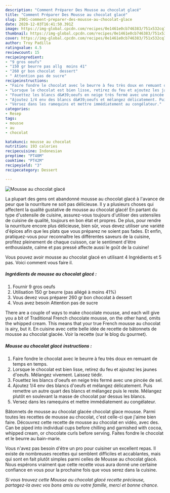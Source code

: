 ```yaml
---
description: "Comment Préparer Des Mousse au chocolat glacé"
title: "Comment Préparer Des Mousse au chocolat glacé"
slug: 2901-comment-preparer-des-mousse-au-chocolat-glace
date: 2020-12-03T16:41:50.391Z
image: https://img-global.cpcdn.com/recipes/0e1461e0cb746383/751x532cq70/mousse-au-chocolat-glace-photo-principale-de-la-recette.jpg
thumbnail: https://img-global.cpcdn.com/recipes/0e1461e0cb746383/751x532cq70/mousse-au-chocolat-glace-photo-principale-de-la-recette.jpg
cover: https://img-global.cpcdn.com/recipes/0e1461e0cb746383/751x532cq70/mousse-au-chocolat-glace-photo-principale-de-la-recette.jpg
author: Troy Padilla
ratingvalue: 4.5
reviewcount: 15
recipeingredient:
- "9 gros oeufs"
- "150 gr beurre pas allg  moins 41"
- "260 gr bon chocolat  dessert"
- " Attention pas de sucre"
recipeinstructions:
- "Faire fondre le chocolat avec le beurre à feu très doux en remuant de temps en temps."
- "Lorsque le chocolat est bien lisse, retirez du feu et ajoutez les jaunes d&#39;oeufs. Mélangez vivement. Laissez tiédir."
- "Fouettez les blancs d&#39;oeufs en neige très fermé avec une pincée de sel."
- "Ajoutez 1/4 env des blancs d&#39;oeufs et mélangez délicatement. Puis remettre un autre quart des blancs et mélangez puis le reste. Mélangez plutôt en soulevant la masse de chocolat par dessus les blancs."
- "Versez dans les ramequins et mettre immédiatement au congélateur."
categories:
- Resep
tags:
- mousse
- au
- chocolat

katakunci: mousse au chocolat 
nutrition: 193 calories
recipecuisine: Indonesian
preptime: "PT40M"
cooktime: "PT42M"
recipeyield: "3"
recipecategory: Dessert

---
```



![Mousse au chocolat glacé](https://img-global.cpcdn.com/recipes/0e1461e0cb746383/751x532cq70/mousse-au-chocolat-glace-photo-principale-de-la-recette.jpg)

La plupart des gens ont abandonné mousse au chocolat glacé à l'avance de peur que la nourriture ne soit pas délicieuse. Il y a plusieurs choses qui affectent la qualité gustative de mousse au chocolat glacé! En partant du type d'ustensile de cuisine, assurez-vous toujours d'utiliser des ustensiles de cuisine de qualité, toujours en bon état et propres. De plus, pour rendre la nourriture encore plus délicieuse, bien sûr, vous devez utiliser une variété d'épices afin que les plats que vous préparez ne soient pas fades. Et enfin, pratiquez-vous pour reconnaître les différentes saveurs de la cuisine, profitez pleinement de chaque cuisson, car le sentiment d'être enthousiaste, calme et pas pressé affecte aussi le goût de la cuisine!

<!--inarticleads1-->

Vous pouvez avoir mousse au chocolat glacé en utilisant 4 Ingrédients et 5 pas. Voici comment vous faire il.

##### Ingrédients de mousse au chocolat glacé :

1. Fournir 9 gros oeufs
1. Utilisation 150 gr beurre (pas allégé à moins 41%)
1. Vous devez vous préparer 260 gr bon chocolat à dessert
1. Vous avez besoin  Attention pas de sucre


There are a couple of ways to make chocolate mousse, and each will give you a bit of Traditional French chocolate mousse, on the other hand, omits the whipped cream. This means that your true French mousse au chocolat is airy, but it. En cuisine avec cette belle idée de recette de bâtonnets de mousse au chocolat glacée. Voir la recette (sur le blog du gourmet). 

<!--inarticleads2-->

##### Mousse au chocolat glacé instructions :

1. Faire fondre le chocolat avec le beurre à feu très doux en remuant de temps en temps.
1. Lorsque le chocolat est bien lisse, retirez du feu et ajoutez les jaunes d&#39;oeufs. Mélangez vivement. Laissez tiédir.
1. Fouettez les blancs d&#39;oeufs en neige très fermé avec une pincée de sel.
1. Ajoutez 1/4 env des blancs d&#39;oeufs et mélangez délicatement. Puis remettre un autre quart des blancs et mélangez puis le reste. Mélangez plutôt en soulevant la masse de chocolat par dessus les blancs.
1. Versez dans les ramequins et mettre immédiatement au congélateur.


Bâtonnets de mousse au chocolat glacée chocolat glace mousse. Parmi toutes les recettes de mousse au chocolat, c&#39;est celle-ci que j&#39;aime bien faire. Découvrez cette recette de mousse au chocolat en vidéo, avec des. Can be piped into individual cups before chilling and garnished with cocoa, whipped cream, or chocolate curls before serving. Faites fondre le chocolat et le beurre au bain-marie. 

<!--inarticleads1-->

<p>
Vous n'avez pas besoin d'être un pro pour cuisiner un excellent repas. Il existe de nombreuses recettes qui semblent difficiles et accablantes, mais qui sont en fait plutôt simples parmi celles de Mousse au chocolat glacé. Nous espérons vraiment que cette recette vous aura donné une certaine confiance en vous pour la prochaine fois que vous serez dans la cuisine.
</p>

<p>
<i>Si vous trouvez cette Mousse au chocolat glacé recette précieuse, partagez-la avec vos bons amis ou votre famille, merci et bonne chance.</i>
</p>
